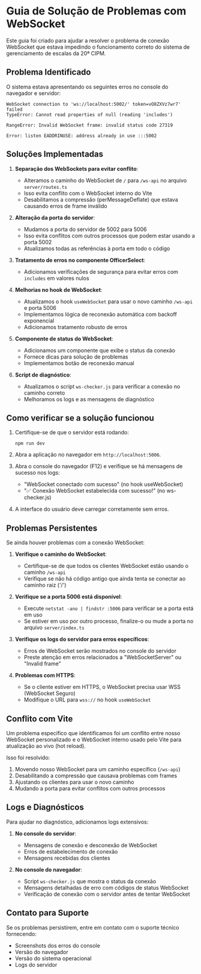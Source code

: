 # Guia de Solução de Problemas com WebSocket

Este guia foi criado para ajudar a resolver o problema de conexão WebSocket que estava impedindo o funcionamento correto do sistema de gerenciamento de escalas da 20ª CIPM.

## Problema Identificado

O sistema estava apresentando os seguintes erros no console do navegador e servidor:
```
WebSocket connection to 'ws://localhost:5002/' token=vO8ZXVz7wr7' failed
TypeError: Cannot read properties of null (reading 'includes')

RangeError: Invalid WebSocket frame: invalid status code 27319

Error: listen EADDRINUSE: address already in use :::5002
```

## Soluções Implementadas

1. **Separação dos WebSockets para evitar conflito**:
   - Alteramos o caminho do WebSocket de `/` para `/ws-api` no arquivo `server/routes.ts`
   - Isso evita conflito com o WebSocket interno do Vite
   - Desabilitamos a compressão (perMessageDeflate) que estava causando erros de frame inválido

2. **Alteração da porta do servidor**:
   - Mudamos a porta do servidor de 5002 para 5006
   - Isso evita conflitos com outros processos que podem estar usando a porta 5002
   - Atualizamos todas as referências à porta em todo o código

3. **Tratamento de erros no componente OfficerSelect**:
   - Adicionamos verificações de segurança para evitar erros com `includes` em valores nulos

4. **Melhorias no hook de WebSocket**:
   - Atualizamos o hook `useWebSocket` para usar o novo caminho `/ws-api` e porta 5006
   - Implementamos lógica de reconexão automática com backoff exponencial
   - Adicionamos tratamento robusto de erros

5. **Componente de status do WebSocket**:
   - Adicionamos um componente que exibe o status da conexão
   - Fornece dicas para solução de problemas
   - Implementamos botão de reconexão manual

6. **Script de diagnóstico**:
   - Atualizamos o script `ws-checker.js` para verificar a conexão no caminho correto
   - Melhoramos os logs e as mensagens de diagnóstico

## Como verificar se a solução funcionou

1. Certifique-se de que o servidor está rodando:
   ```
   npm run dev
   ```

2. Abra a aplicação no navegador em `http://localhost:5006`.

3. Abra o console do navegador (F12) e verifique se há mensagens de sucesso nos logs:
   - "WebSocket conectado com sucesso" (no hook useWebSocket)
   - "✅ Conexão WebSocket estabelecida com sucesso!" (no ws-checker.js)

4. A interface do usuário deve carregar corretamente sem erros.

## Problemas Persistentes

Se ainda houver problemas com a conexão WebSocket:

1. **Verifique o caminho do WebSocket**:
   - Certifique-se de que todos os clientes WebSocket estão usando o caminho `/ws-api`
   - Verifique se não há código antigo que ainda tenta se conectar ao caminho raiz ('/')

2. **Verifique se a porta 5006 está disponível**:
   - Execute `netstat -ano | findstr :5006` para verificar se a porta está em uso
   - Se estiver em uso por outro processo, finalize-o ou mude a porta no arquivo `server/index.ts`

3. **Verifique os logs do servidor para erros específicos**:
   - Erros de WebSocket serão mostrados no console do servidor
   - Preste atenção em erros relacionados a "WebSocketServer" ou "Invalid frame"

4. **Problemas com HTTPS**:
   - Se o cliente estiver em HTTPS, o WebSocket precisa usar WSS (WebSocket Seguro)
   - Modifique o URL para `wss://` no hook `useWebSocket`

## Conflito com Vite

Um problema específico que identificamos foi um conflito entre nosso WebSocket personalizado e o WebSocket interno usado pelo Vite para atualização ao vivo (hot reload).

Isso foi resolvido:
1. Movendo nosso WebSocket para um caminho específico (`/ws-api`)
2. Desabilitando a compressão que causava problemas com frames
3. Ajustando os clientes para usar o novo caminho
4. Mudando a porta para evitar conflitos com outros processos

## Logs e Diagnósticos

Para ajudar no diagnóstico, adicionamos logs extensivos:

1. **No console do servidor**:
   - Mensagens de conexão e desconexão de WebSocket
   - Erros de estabelecimento de conexão
   - Mensagens recebidas dos clientes

2. **No console do navegador**:
   - Script `ws-checker.js` que mostra o status da conexão
   - Mensagens detalhadas de erro com códigos de status WebSocket
   - Verificação de conexão com o servidor antes de tentar WebSocket

## Contato para Suporte

Se os problemas persistirem, entre em contato com o suporte técnico fornecendo:
- Screenshots dos erros do console
- Versão do navegador
- Versão do sistema operacional
- Logs do servidor 
